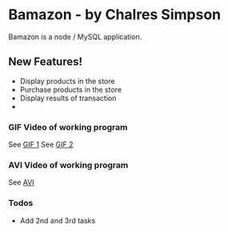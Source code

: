 # Bamazon - by Chalres Simpson
Bamazon is a node / MySQL application.

## New Features!
  - Display products in the store
  - Purchase products in the store
  - Display results of transaction
  - 

### GIF Video of working program

See [GIF 1](https://github.com/KC0NUG/bamazon/blob/master/project_demo.gif)
See [GIF 2](https://github.com/KC0NUG/bamazon/blob/master/project_demo1.gif)

### AVI Video of working program
See [AVI](https://github.com/KC0NUG/bamazon/blob/master/project_demo.avi)
### Todos
 - Add 2nd and 3rd tasks
